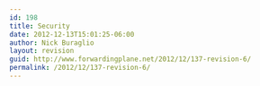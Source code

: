 ```yaml
---
id: 198
title: Security
date: 2012-12-13T15:01:25-06:00
author: Nick Buraglio
layout: revision
guid: http://www.forwardingplane.net/2012/12/137-revision-6/
permalink: /2012/12/137-revision-6/
---
```

